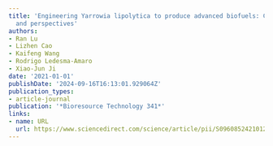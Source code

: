 ```yaml
---
title: 'Engineering Yarrowia lipolytica to produce advanced biofuels: Current status
  and perspectives'
authors:
- Ran Lu
- Lizhen Cao
- Kaifeng Wang
- Rodrigo Ledesma-Amaro
- Xiao-Jun Ji
date: '2021-01-01'
publishDate: '2024-09-16T16:13:01.929064Z'
publication_types:
- article-journal
publication: '*Bioresource Technology 341*'
links:
- name: URL
  url: https://www.sciencedirect.com/science/article/pii/S0960852421012189
---
```

